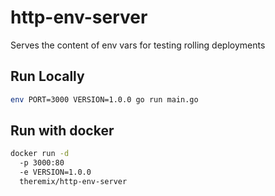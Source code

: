 # http-env-server

Serves the content of env vars for testing rolling deployments

## Run Locally

```sh
env PORT=3000 VERSION=1.0.0 go run main.go
```

## Run with docker

```sh
docker run -d
  -p 3000:80
  -e VERSION=1.0.0
  theremix/http-env-server
```
